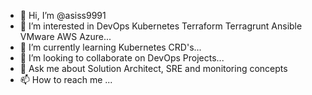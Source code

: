 - 👋 Hi, I’m @asiss9991
- 👀 I’m interested in DevOps Kubernetes Terraform Terragrunt Ansible VMware AWS Azure...
- 🌱 I’m currently learning Kubernetes CRD's...
- 💞️ I’m looking to collaborate on DevOps Projects...
- 💬 Ask me about Solution Architect, SRE and monitoring concepts
- 📫 How to reach me ...

<!---
asiss9991/asiss9991 is a ✨ special ✨ repository because its `README.md` (this file) appears on your GitHub profile.
You can click the Preview link to take a look at your changes.
--->
